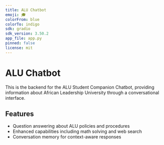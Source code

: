 ```yaml
---
title: ALU Chatbot
emoji: 🎓
colorFrom: blue
colorTo: indigo
sdk: gradio
sdk_version: 3.50.2
app_file: app.py
pinned: false
license: mit
---
```


# ALU Chatbot

This is the backend for the ALU Student Companion Chatbot, providing information about African Leadership University through a conversational interface.

## Features
- Question answering about ALU policies and procedures
- Enhanced capabilities including math solving and web search
- Conversation memory for context-aware responses